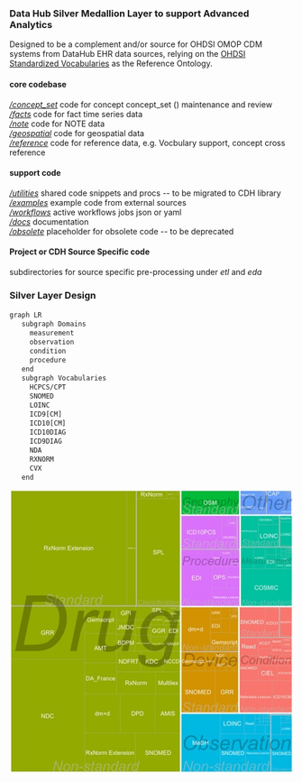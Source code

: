 
###  Data Hub Silver Medallion Layer to support Advanced Analytics

Designed to be a complement and/or source for OHDSI OMOP CDM systems from DataHub EHR data sources, relying on the [OHDSI Standardized Vocabularies](https://academic.oup.com/jamia/article/31/3/583/7510741) as the Reference Ontology.


#### core codebase
[*/concept_set*](./concept_set) code for concept concept_set () maintenance and review  
[*/facts*](./facts) code for fact time series data  
[*/note*](./note) code for NOTE data  
[*/geospatial*](./geospatial) code for geospatial data  
[*/reference*](./reference) code for reference data, e.g. Vocbulary support, concept cross reference  
#### support code
[*/utilities*](./utilities) shared code snippets and procs -- to be migrated to CDH library  
[*/examples*](./examples) example code from external sources  
[*/workflows*](./workflows) active workflows jobs json or yaml  
[*/docs*](./docs) documentation  
[*/obsolete*](./obsolete) placeholder for obsolete code -- to be deprecated  

#### Project or CDH Source Specific code
subdirectories for source specific pre-processing under *etl* and *eda*

### Silver Layer Design

```mermaid
graph LR
   subgraph Domains
     measurement
     observation
     condition
     procedure
   end
   subgraph Vocabularies
     HCPCS/CPT
     SNOMED
     LOINC
     ICD9[CM]
     ICD10[CM]
     ICD10DIAG
     ICD9DIAG
     NDA
     RXNORM
     CVX
   end
```

![Domains and Vocabularies](./docs/m_ocad247f3.jpeg)


    
